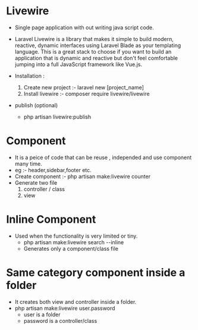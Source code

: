 # Livewire

- Single page application with out writing java script code.
- Laravel Livewire is a library that makes it simple to build modern, reactive, dynamic interfaces using Laravel Blade as your templating language. This is a great stack to choose if you want to build an application that is dynamic and reactive but don't feel comfortable jumping into a full JavaScript framework like Vue.js.

- Installation :
  1.  Create new project :- laravel new [project_name]
  2.  Install livewire :- composer require livewire/livewire
- publish (optional)
  - php artisan livewire:publish

# Component

- It is a peice of code that can be reuse , independed and use component many time.
- eg :- header,sidebar,footer etc.
- Create component :- php artisan make:livewire counter
- Generate two file
  1. controller / class
  2. view

# Inline Component

- Used when the functionality is very limited or tiny.
  - php artisan make:livewire search --inline
  - Generates only a component/class file

# Same category component inside a folder

- It creates both view and controller inside a folder.
- php artisan make:livewire user.password
  - user is a folder
  - password is a controller/class

